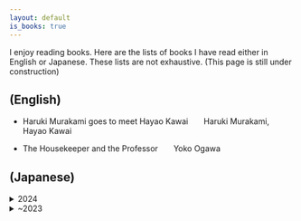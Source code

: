 ```yaml
---
layout: default
is_books: true
---
```


I enjoy reading books. Here are the lists of books I have read either in English or Japanese. These lists are not exhaustive.
(This page is still under construction)

## (English)

* Haruki Murakami goes to meet Hayao Kawai &nbsp;&nbsp;&nbsp;&nbsp;&nbsp; Haruki Murakami, Hayao Kawai

* The Housekeeper and the Professor &nbsp;&nbsp;&nbsp;&nbsp;&nbsp;  Yoko Ogawa

## (Japanese)

<details>
  <summary>2024</summary>

  <ul>
    <li>管見妄語　失われた美風  &nbsp;&nbsp;&nbsp;&nbsp;   藤原正彦</li>
    <li>コンプレックス  &nbsp;&nbsp;&nbsp;&nbsp;   河合隼雄</li>
    <li>セラピスト  &nbsp;&nbsp;&nbsp;&nbsp;   最相葉月</li>
    <li>ラークライズ  &nbsp;&nbsp;&nbsp;&nbsp;   フローラ・トンプソン、石田英子（訳）</li>
    <li>季節のない街  &nbsp;&nbsp;&nbsp;&nbsp;   山本周五郎</li>
    <li>親愛なるレニー: レナード・バーンスタインと戦後日本の物語  &nbsp;&nbsp;&nbsp;&nbsp;   吉原真里</li>
    <li>社会的処方: 孤立という病を地域のつながりで治す方法  &nbsp;&nbsp;&nbsp;&nbsp;   西智弘（編著）</li>
  </ul>
</details>


<details>
  <summary>~2023</summary>
  
  <ul>
    <li>クマにあったらどうするか &nbsp;&nbsp;&nbsp;&nbsp; アイヌ民族最後の狩人 姉崎等</li>
    <li>英国貴族，領地を野生に戻す &nbsp;&nbsp;&nbsp;&nbsp; イザベラ・トゥリー， 三木直子（訳）</li>
    <li>「普通がいい」という病 &nbsp;&nbsp;&nbsp;&nbsp; 泉谷閑示</li>
    <li>あひる &nbsp;&nbsp;&nbsp;&nbsp; 今村夏子</li>
    <li>ぐうたら人間学 狐狸庵閑話 &nbsp;&nbsp;&nbsp;&nbsp; 遠藤周作</li>
    <li>気弱な精神科医のアメリカ奮闘記 &nbsp;&nbsp;&nbsp;&nbsp; 岡野憲一郎</li>
    <li>博士の愛した数式 &nbsp;&nbsp;&nbsp;&nbsp; 小川洋子</li>
    <li>わたしのマトカ &nbsp;&nbsp;&nbsp;&nbsp; 片桐はいり</li>
    <li>グアテマラの弟 &nbsp;&nbsp;&nbsp;&nbsp; 片桐はいり</li>
    <li>こころの処方箋 &nbsp;&nbsp;&nbsp;&nbsp; 河合隼雄</li>
    <li>神話と日本人の心 &nbsp;&nbsp;&nbsp;&nbsp; 河合隼雄</li>
    <li>村上春樹，河合隼雄に会いにいく &nbsp;&nbsp;&nbsp;&nbsp; 河合隼雄，村上春樹</li>
    <li>心の深みへ &nbsp;&nbsp;&nbsp;&nbsp; 河合隼雄，柳田邦男</li>
    <li>生きるとは，自分の物語をつくること &nbsp;&nbsp;&nbsp;&nbsp; 河合隼雄，小川洋子</li>
    <li>こころの声を聴く（河合隼雄対話集） &nbsp;&nbsp;&nbsp;&nbsp; 河合隼雄</li>
    <li>河合隼雄の読書人生――深層意識への道） &nbsp;&nbsp;&nbsp;&nbsp; 河合隼雄</li>
    <li>外来種のウソ・ホントを科学する &nbsp;&nbsp;&nbsp;&nbsp; ケン・トムソン，屋代通子（訳）</li>
    <li>たいのおかしら &nbsp;&nbsp;&nbsp;&nbsp; さくらももこ</li>
    <li>またたび &nbsp;&nbsp;&nbsp;&nbsp; さくらももこ</li>
    <li>おんぶにだっこ &nbsp;&nbsp;&nbsp;&nbsp; さくらももこ</li>
    <li>夜間飛行 &nbsp;&nbsp;&nbsp;&nbsp; サン・テグジュペリ　二木麻里（訳）</li>
    <li>これでおしまい &nbsp;&nbsp;&nbsp;&nbsp; 篠田桃紅</li>
    <li>ウィスコンシン渾身日記 &nbsp;&nbsp;&nbsp;&nbsp; 白井青子</li>
    <li>閉された言語・日本語の世界 &nbsp;&nbsp;&nbsp;&nbsp; 鈴木孝夫</li>
    <li>ガンジス河でバタフライ &nbsp;&nbsp;&nbsp;&nbsp; たかのてるこ</li>
    <li>西の魔女が死んだ &nbsp;&nbsp;&nbsp;&nbsp; 梨木香歩</li>
    <li>若き数学者のアメリカ &nbsp;&nbsp;&nbsp;&nbsp; 藤原正彦</li>
    <li>管見妄語　常識は凡人のもの &nbsp;&nbsp;&nbsp;&nbsp; 藤原正彦</li>
    <li>外来種は本当に悪者か?（新しい野生 THE NEW WILD） &nbsp;&nbsp;&nbsp;&nbsp; フレッド・ピアス， 藤井留美（訳）</li>
    <li>老人と海 &nbsp;&nbsp;&nbsp;&nbsp; ヘミングウェイ　高見浩（訳）</li>
    <li>旅をする木 &nbsp;&nbsp;&nbsp;&nbsp; 星野道夫</li>
    <li>長い旅の途上 &nbsp;&nbsp;&nbsp;&nbsp; 星野道夫</li>
    <li>火山のふもとで &nbsp;&nbsp;&nbsp;&nbsp; 松家仁之</li>
    <li>優雅なのかどうか、わからない &nbsp;&nbsp;&nbsp;&nbsp; 松家仁之</li>
    <li>光の犬 &nbsp;&nbsp;&nbsp;&nbsp; 松家仁之</li>
    <li>土を喰う日々 &nbsp;&nbsp;&nbsp;&nbsp; 水上勉</li>
    <li>のんのんばあとオレ &nbsp;&nbsp;&nbsp;&nbsp; 水木しげる</li>
    <li>父の詫び状 &nbsp;&nbsp;&nbsp;&nbsp; 向田邦子</li>
    <li>眠る盃 &nbsp;&nbsp;&nbsp;&nbsp; 向田邦子</li>
    <li>まちがったっていいじゃないか &nbsp;&nbsp;&nbsp;&nbsp; 森毅</li>
    <li>日日是好日 &nbsp;&nbsp;&nbsp;&nbsp; 森下典子</li>
    <li>走ることについて語るときに僕の語ること &nbsp;&nbsp;&nbsp;&nbsp; 村上春樹</li>
    <li>ラオスにいったい何があるというんですか？ &nbsp;&nbsp;&nbsp;&nbsp; 村上春樹</li>
    <li>時が滲む朝 &nbsp;&nbsp;&nbsp;&nbsp; 楊逸</li>
    <li>金魚生活 &nbsp;&nbsp;&nbsp;&nbsp; 楊逸</li>
    <li>表参道のセレブ犬とカバーニャ要塞の野良犬 &nbsp;&nbsp;&nbsp;&nbsp; 若林正恭</li>
  </ul>
</details>

